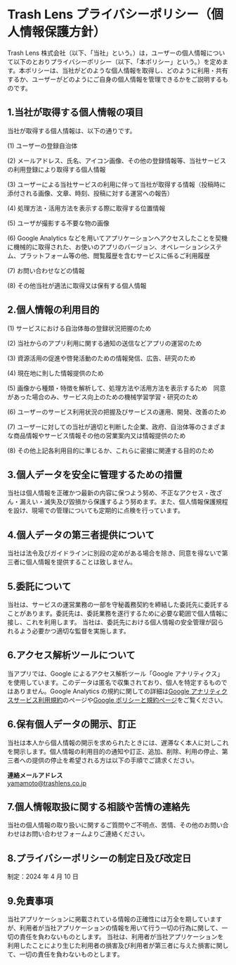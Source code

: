 # Trash Lens プライバシーポリシー（個人情報保護方針）　

Trash Lens 株式会社（以下、「当社」という。）は，ユーザーの個人情報について以下のとおりプライバシーポリシー（以下、「本ポリシー」という。）を定めます。本ポリシーは、当社がどのような個人情報を取得し、どのように利用・共有するか、ユーザーがどのようにご自身の個人情報を管理できるかをご説明するものです。

## 1.当社が取得する個人情報の項目

当社が取得する個人情報は、以下の通りです。

(1) ユーザーの登録自治体

(2) メールアドレス、氏名、アイコン画像、その他の登録情報等、当社サービスの利用登録により取得する個人情報

(3) ユーザーによる当社サービスの利用に伴って当社が取得する情報（投稿時に添付される画像、文章、時刻、投稿に対する運営への報告）

(4) 処理方法・活用方法を表示する際に取得する位置情報

(5) ユーザが撮影する不要な物の画像

(6) Google Analytics などを用いてアプリケーションへアクセスしたことを契機に機械的に取得された、お使いのアプリのバージョン、オペレーションシステム、プラットフォーム等の他、閲覧履歴を含むサービスに係るご利用履歴

(7) お問い合わせなどの情報

(8) その他当社が適法に取得又は保有する個人情報

## 2.個人情報の利用目的

(1) サービスにおける自治体毎の登録状況把握のため

(2) 当社からのアプリ利用に関する通知の送信などアプリの運営のため

(3) 資源活用の促進や啓発活動のための情報発信、広告、研究のため

(4) 現在地に則した情報提供のため

(5) 画像から種類・特徴を解析して、処理方法や活用方法を表示するため　同意があった場合のみ、サービス向上のための機械学習学習・研究のため

(6) ユーザーのサービス利用状況の把握及びサービスの運用、開発、改善のため

(7) ユーザーに対しての当社が適切と判断した企業、政府、自治体等のさまざまな商品情報やサービス情報その他の営業案内又は情報提供のため

(8) その他上記各利用目的に準じるか、これらに密接に関連する目的のため

## 3.個人データを安全に管理するための措置

当社は個人情報を正確かつ最新の内容に保つよう努め、不正なアクセス・改ざん・漏えい・滅失及び毀損から保護するよう努めます。また、個人情報保護規程を設け、現場での管理についても定期的に点検を行っています。

## 4.個人データの第三者提供について

当社は法令及びガイドラインに別段の定めがある場合を除き、同意を得ないで第三者に個人情報を提供することは致しません。

## 5.委託について

当社は、サービスの運営業務の一部を守秘義務契約を締結した委託先に委託することがあります。委託先は、委託業務を遂行するために必要な範囲で個人情報に接し、これを利用します。
当社は、委託先における個人情報の安全管理が図られるよう必要かつ適切な監督を実施します。

## 6.アクセス解析ツールについて

当アプリでは、Google によるアクセス解析ツール「Google アナリティクス」を使用しています。このデータは匿名で収集されており、個人を特定するものではありません。Google Analytics の規約に関しての詳細は[Google アナリティクスサービス利用規約](https://marketingplatform.google.com/about/analytics/terms/jp/)のページや[Google ポリシーと規約ページ](https://policies.google.com/technologies/ads?hl=ja)をご覧ください。

## 6.保有個人データの開示、訂正

当社は本人から個人情報の開示を求められたときには、遅滞なく本人に対しこれを開示します。個人情報の利用目的の通知や訂正、追加、削除、利用の停止、第三者への提供の停止を希望される方は以下の手順でご請求ください。

**連絡メールアドレス**  
yamamoto@trashlens.co.jp

## 7.個人情報取扱に関する相談や苦情の連絡先

当社の個人情報の取り扱いに関するご質問やご不明点、苦情、その他のお問い合わせはお問い合わせフォームよりご連絡ください。

## 8.プライバシーポリシーの制定日及び改定日

制定：2024 年 4 月 10 日

## 9.免責事項

当社アプリケーションに掲載されている情報の正確性には万全を期していますが、利用者が当社アプリケーションの情報を用いて行う一切の行為に関して、一切の責任を負わないものとします。
当社は、利用者が当社アプリケーションを利用したことにより生じた利用者の損害及び利用者が第三者に与えた損害に関して、一切の責任を負わないものとします。
